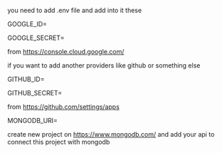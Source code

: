 you need to add .env file and add into it these

GOOGLE_ID=

GOOGLE_SECRET=

from https://console.cloud.google.com/

if you want to add another providers like github or something else

GITHUB_ID=

GITHUB_SECRET=

from https://github.com/settings/apps

MONGODB_URI= 

create new project on https://www.mongodb.com/ and add your api to connect this project with mongodb